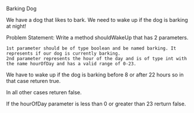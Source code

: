 Barking Dog

We have a dog that likes to bark. We need to wake up if the dog is barking at night!

Problem Statement:
  Write a method shouldWakeUp that has 2 parameters.
  
    1st parameter should be of type boolean and be named barking. It represents if our dog is currently barking.
    2nd parameter represents the hour of the day and is of type int with the name hourOfDay and has a valid range of 0-23.
    
We have to wake up if the dog is barking before 8 or after 22 hours so in that case returen true.

In all other cases returen false.

If the hourOfDay parameter is less than 0 or greater than 23 rerturn false.
